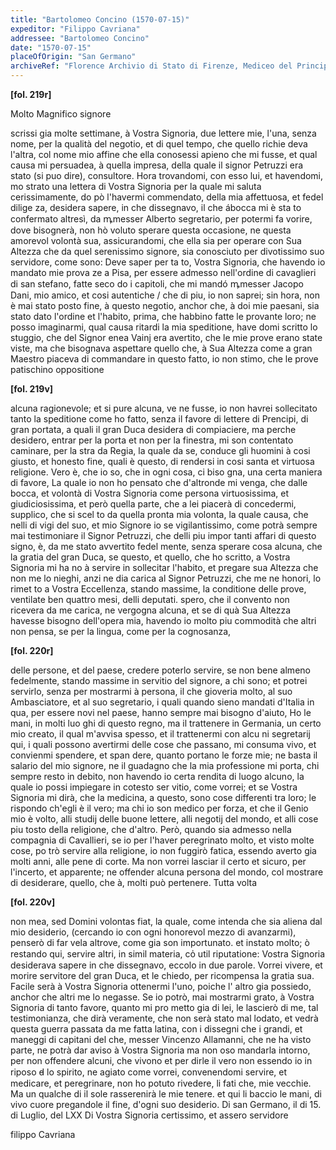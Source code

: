 ```yaml
---
title: "Bartolomeo Concino (1570-07-15)"
expeditor: "Filippo Cavriana"
addressee: "Bartolomeo Concino"
date: "1570-07-15"
placeOfOrigin: "San Germano"
archiveRef: "Florence Archivio di Stato di Firenze, Mediceo del Principato, 551, fols. 219r-220v"
---
```



**[fol. 219r]**

Molto Magnifico  signore

scrissi gia molte settimane, à Vostra Signoria, due lettere mie, l'una, senza <span class="lb-marker"></span> nome, per la qualità del negotio, et di quel tempo, che quello <span class="lb-marker"></span> richie deva l'altra, col nome mio affine che ella conosessi <span class="lb-marker"></span> apieno che mi fusse, et qual causa mi persuadea, à quella <span class="lb-marker"></span> impresa, della quale il signor Petruzzi era stato (si puo dire), <span class="lb-marker"></span> consultore. Hora trovandomi, con esso lui, et havendomi, mo<span class="lb-marker"></span> strato una lettera  di Vostra Signoria  per la quale mi saluta cerissimamente, do<span class="lb-marker"></span> pò l'havermi commendato, della mia affettuosa, et fedel dilige<span class="lb-marker"></span> za, desidera sapere, in che dissegnavo, il che ábocca mi è sta<span class="lb-marker"></span> to confermato altresì, da ꝳmesser Alberto segretario, per potermi fa<span class="lb-marker"></span> vorire, dove bisognerà, non  hò voluto sperare questa occasione, <span class="lb-marker"></span> ne questa amorevol volontà sua, assicurandomi, che ella sia per <span class="lb-marker"></span> operare con Sua Altezza  che da quel serenissimo  signore, sia conosciuto <span class="lb-marker"></span> per divotissimo suo servidore, come sono: Deve saper per ta<span class="lb-marker"></span> to, <span class="lb-marker"></span> Vostra Signoria, che havendo io mandato mie prova<span class="lb-marker"></span> ze a Pisa, per essere admesso <span class="lb-marker"></span> nell'ordine di cavaglieri di san stefano, fatte seco<span class="lb-marker"></span> do i capitoli, <span class="lb-marker"></span> che mi mandó ꝳmesser Jacopo Dani, mio amico, et cosi autentiche / <span class="lb-marker"></span> che di piu, io non saprei; sin hora, non  è mai stato posto fine, à <span class="lb-marker"></span> questo negotio, anchor che, à doi mie paesani, sia stato dato <span class="lb-marker"></span> l'ordine et l'habito, prima, che habbino fatte le provante loro; <span class="lb-marker"></span> ne posso imaginarmi, qual causa ritardi la mia speditione, have<span class="lb-marker"></span> domi scritto lo stuggio, che del Signor enea Vainj era avertito, che <span class="lb-marker"></span> le mie prove erano state viste, ma che bisognava aspettare <span class="lb-marker"></span> quello che, à Sua Altezza  come a gran Maestro piaceva di commandare <span class="lb-marker"></span> in questo fatto, io non  stimo, che le prove patischino oppositione


**[fol. 219v]**

alcuna ragionevole; et si pure alcuna, ve ne fusse, io non  havrei <span class="lb-marker"></span> sollecitato tanto la speditione come ho fatto, senza il favore di <span class="lb-marker"></span> lettere di Prencipi, di gran portata, a quali il gran Duca <span class="lb-marker"></span> desidera di compiaciere, ma perche desidero, entrar per la porta <span class="lb-marker"></span> et non  per la finestra, mi son contentato caminare, per la <span class="unclear">stra</span><span class="lb-marker"></span> da Regia, la quale da se, conduce gli huomini à cosi giusto, <span class="lb-marker"></span> et honesto fine, quali è questo, di rendersi in cosi santa et <span class="lb-marker"></span> virtuosa religione. Vero è, che io so, che in ogni cosa, ci biso<span class="lb-marker"></span> gna, una certa maniera di favore, La quale io non  ho <span class="unclear">pensato</span><span class="lb-marker"></span> che d'altronde mi venga, che dalle bocca, et volontà di Vostra Signoria <span class="lb-marker"></span> come persona virtuosissima, et giudiciosissima, et però quella <span class="lb-marker"></span> parte, che a lei piacerà di concedermi, supplico, che si <span class="unclear">scel</span><span class="lb-marker"></span> to da quella pronta mia volonta, la quale causa, che nelli <span class="unclear">di</span><span class="lb-marker"></span> vigi del suo, et mio Signore  io se vigilantissimo, come potrà <span class="lb-marker"></span> sempre mai testimoniare il Signor Petruzzi, che delli piu impor<span class="lb-marker"></span> tanti affari di questo signo, è, da me stato avvertito fedel<span class="lb-marker"></span> mente, senza sperare cosa alcuna, che la gratia del gran Duca, <span class="lb-marker"></span> se questo, et quello, che ho scritto, a Vostra Signoria  mi ha<span class="lb-marker"></span> no à servire in <span class="lb-marker"></span> sollecitar l'habito, et pregare sua Altezza  che non me lo nieghi, <span class="lb-marker"></span> anzi ne dia carica al Signor Petruzzi, che me ne honori, lo rimet<span class="lb-marker"></span> to a Vostra Eccellenza, stando massime, la conditione delle prove, ventilate <span class="lb-marker"></span> ben quattro mesi, delli deputati. spero, che il convento non <span class="lb-marker"></span> ricevera da me carica, ne vergogna alcuna, et se di quà Sua Altezza <span class="lb-marker"></span> havesse bisogno dell'opera mia, havendo io molto piu commodità <span class="lb-marker"></span> che altri non  pensa, se per la lingua, come per la cognosanza,


**[fol. 220r]**

delle persone, et del paese, credere poterlo servire, se non  bene <span class="lb-marker"></span> almeno fedelmente, stando massime in servitio del signore, a chi <span class="lb-marker"></span> sono; et potrei servirlo, senza per mostrarmi à persona, il che <span class="lb-marker"></span> gioveria molto, al suo Ambasciatore, et al suo segretario, i quali <span class="lb-marker"></span> quando  sieno mandati d'Italia in qua, per essere novi nel paese, <span class="lb-marker"></span> hanno sempre mai bisogno d'aiuto, Ho le mani, in molti luo<span class="lb-marker"></span> ghi di questo regno, ma il trattenere in Germania, un certo <span class="lb-marker"></span> mio creato, il qual m'avvisa spesso, et il trattenermi con alcu<span class="lb-marker"></span> ni segretarij qui, i quali possono avertirmi delle cose che <span class="lb-marker"></span> passano, mi consuma vivo, et convienmi spendere, et span<span class="lb-marker"></span> dere, quanto portano le forze mie; ne basta il salario del <span class="lb-marker"></span> mio signore, ne il guadagno che la mia professione mi porta, <span class="lb-marker"></span> chi sempre resto in debito, non  havendo io certa rendita <span class="lb-marker"></span> di luogo alcuno, la quale io possi impiegare in cotesto ser<span class="lb-marker"></span> vitio, come vorrei; et se Vostra Signoria  mi dirà, che la medicina, a <span class="lb-marker"></span> questo, sono cose differenti tra loro; le rispondo ch'egli <span class="lb-marker"></span> è il vero; ma chi io son medico per forza, et che il Genio <span class="lb-marker"></span> mio è volto, alli studij delle buone lettere, alli negotij del <span class="lb-marker"></span> mondo, et alli cose piu tosto della religione, che d'altro. <span class="lb-marker"></span> Però, quando  sia admesso nella compagnia di Cavallieri, se io <span class="lb-marker"></span> per l'haver peregrinato molto, et visto molte cose, po<span class="lb-marker"></span> trò servire alla religione, io non  fuggirò fatica, essendo <span class="lb-marker"></span> averto gia molti anni, alle pene di corte. Ma non  vorrei <span class="lb-marker"></span> lasciar il certo et sicuro, per l'incerto, et apparente; <span class="lb-marker"></span> ne offender alcuna persona del mondo, col mostrare di <span class="lb-marker"></span> desiderare, quello, che à, molti può pertenere. Tutta volta


**[fol. 220v]**

non  mea, sed Domini volontas fiat, la quale, come intenda che <span class="lb-marker"></span> sia aliena dal mio desiderio, (cercando io con ogni  honorevol <span class="lb-marker"></span> mezzo di avanzarmi), penserò di far vela altrove, come gia <span class="lb-marker"></span> son importunato. et instato molto; ò restando qui, servire <span class="lb-marker"></span> altri, in simil materia, co̍ util riputatione: Vostra Signoria  desiderava <span class="lb-marker"></span> sapere in che dissegnavo, eccolo in due parole. Vorrei vivere, <span class="lb-marker"></span> et morire servitore del gran Duca, et le chiedo, per ricompensa <span class="lb-marker"></span> la gratia sua. Facile serà à Vostra Signoria  ottenermi l'uno, poiche l' <span class="lb-marker"></span> altro gia possiedo, anchor che altri me lo negasse. Se io potrò, <span class="lb-marker"></span> mai mostrarmi grato, à Vostra Signoria  di tanto favore, quanto mi pro<span class="lb-marker"></span> metto gia di lei, le lascierò di me, tal testimonianza, che <span class="lb-marker"></span> dirà veramente, che non serà stato mal <span class="unclear">lodato</span>, et vedrà <span class="lb-marker"></span> questa guerra passata da me fatta latina, con i dissegni <span class="lb-marker"></span> che i grandi, et maneggi di capitani del che, messer Vincenzo Allamanni, che ne ha visto parte, ne potrà dar aviso à Vostra Signoria <span class="lb-marker"></span> ma non  oso mandarla intorno, per non  offendere alcuni, che <span class="lb-marker"></span> vivono et per dirle il vero non  essendo io in riposo d̵ <span class="lb-marker"></span> lo spirito, ne agiato come vorrei, convenendomi servire, et <span class="lb-marker"></span> medicare, et peregrinare, non  ho potuto rivedere, li fati <span class="lb-marker"></span> che, mie vecchie. Ma un qualche di il sole rasserenirà <span class="lb-marker"></span> le mie tenere. et qui li baccio le mani, di vivo cuore <span class="lb-marker"></span> pregandole il fine, d'ogni suo desiderio. Di san Germano, il di 15. di Luglio, del LXX<span class="lb-marker"></span> Di Vostra Signoria <span class="lb-marker"></span> certissimo, et assero servidore

filippo Cavriana

